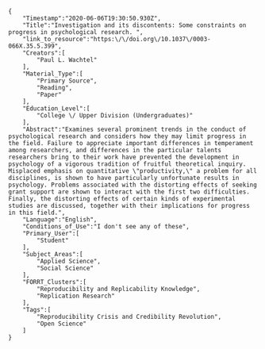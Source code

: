 
    {
        "Timestamp":"2020-06-06T19:30:50.930Z",
        "Title":"Investigation and its discontents: Some constraints on progress in psychological research. ",
        "link_to_resource":"https:\/\/doi.org\/10.1037\/0003-066X.35.5.399",
        "Creators":[
            "Paul L. Wachtel"
        ],
        "Material_Type":[
            "Primary Source",
            "Reading",
            "Paper"
        ],
        "Education_Level":[
            "College \/ Upper Division (Undergraduates)"
        ],
        "Abstract":"Examines several prominent trends in the conduct of psychological research and considers how they may limit progress in the field. Failure to appreciate important differences in temperament among researchers, and differences in the particular talents researchers bring to their work have prevented the development in psychology of a vigorous tradition of fruitful theoretical inquiry. Misplaced emphasis on quantitative \"productivity,\" a problem for all disciplines, is shown to have particularly unfortunate results in psychology. Problems associated with the distorting effects of seeking grant support are shown to interact with the first two difficulties. Finally, the distorting effects of certain kinds of experimental studies are discussed, together with their implications for progress in this field.",
        "Language":"English",
        "Conditions_of_Use":"I don't see any of these",
        "Primary_User":[
            "Student"
        ],
        "Subject_Areas":[
            "Applied Science",
            "Social Science"
        ],
        "FORRT_Clusters":[
            "Reproducibility and Replicability Knowledge",
            "Replication Research"
        ],
        "Tags":[
            "Reproducibility Crisis and Credibility Revolution",
            "Open Science"
        ]
    }
